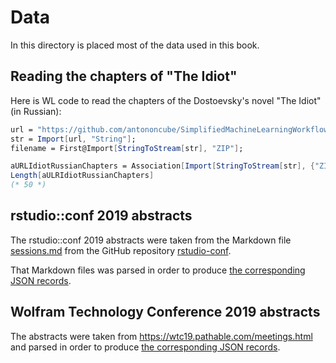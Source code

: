 # Data

In this directory is placed most of the data used in this book.

## Reading the chapters of "The Idiot"

Here is WL code to read the chapters of the Dostoevsky's novel "The Idiot" (in Russian):

```mathematica
url = "https://github.com/antononcube/SimplifiedMachineLearningWorkflows-book/raw/master/Data/Dostoyevsky-The-Idiot-Russian-chapters.json.zip";
str = Import[url, "String"];
filename = First@Import[StringToStream[str], "ZIP"];

aURLIdiotRussianChapters = Association[Import[StringToStream[str], {"ZIP", filename, "JSON"}]];
Length[aULRIdiotRussianChapters]
(* 50 *)
```

## rstudio::conf 2019 abstracts

The rstudio::conf 2019 abstracts were taken from the Markdown file
[sessions.md](https://github.com/rstudio/rstudio-conf/blob/master/2019/sessions.md)
from the GitHub repository 
[rstudio-conf](https://github.com/rstudio/rstudio-conf).

That Markdown files was parsed in order to produce 
[the corresponding JSON records](./RStudio-conf-2019-abstracts.json).  
 
## Wolfram Technology Conference 2019 abstracts

The abstracts were taken from 
https://wtc19.pathable.com/meetings.html 
and parsed in order to produce
[the corresponding JSON records](./Wolfram-Technology-Conference-2019-abstracts.json).  